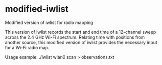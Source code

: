 # modified-iwlist
Modified version of iwlist for radio mapping

This version of iwlist records the start and end time of a 12-channel sweep across the 2.4 GHz Wi-Fi spectrum. Relating time with positions from another source, this modified version of iwlist provides the necessary input for a Wi-Fi radio map.

Usage example: ./iwlist wlan0 scan > observations.txt
